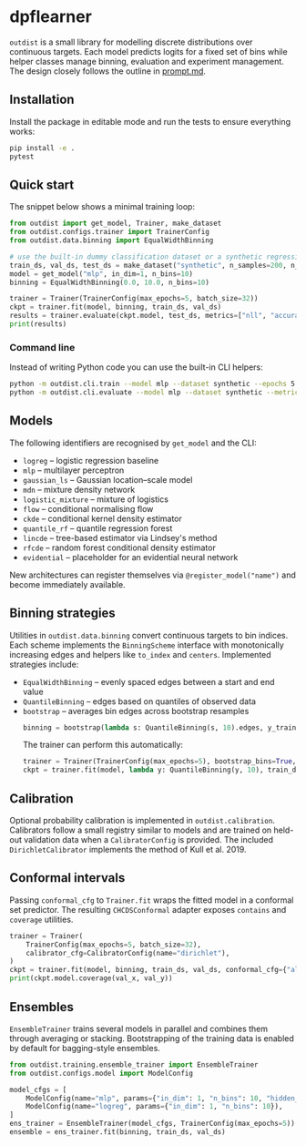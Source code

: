 # dpflearner

`outdist` is a small library for modelling discrete distributions over continuous targets. Each model predicts logits for a fixed set of bins while helper classes manage binning, evaluation and experiment management. The design closely follows the outline in [prompt.md](prompt.md).

## Installation

Install the package in editable mode and run the tests to ensure everything works:

```bash
pip install -e .
pytest
```

## Quick start

The snippet below shows a minimal training loop:

```python
from outdist import get_model, Trainer, make_dataset
from outdist.configs.trainer import TrainerConfig
from outdist.data.binning import EqualWidthBinning

# use the built-in dummy classification dataset or a synthetic regression one
train_ds, val_ds, test_ds = make_dataset("synthetic", n_samples=200, n_features=3)
model = get_model("mlp", in_dim=1, n_bins=10)
binning = EqualWidthBinning(0.0, 10.0, n_bins=10)

trainer = Trainer(TrainerConfig(max_epochs=5, batch_size=32))
ckpt = trainer.fit(model, binning, train_ds, val_ds)
results = trainer.evaluate(ckpt.model, test_ds, metrics=["nll", "accuracy"])
print(results)
```

### Command line

Instead of writing Python code you can use the built-in CLI helpers:

```bash
python -m outdist.cli.train --model mlp --dataset synthetic --epochs 5
python -m outdist.cli.evaluate --model mlp --dataset synthetic --metrics nll accuracy
```

## Models

The following identifiers are recognised by `get_model` and the CLI:

- `logreg` – logistic regression baseline
- `mlp` – multilayer perceptron
- `gaussian_ls` – Gaussian location–scale model
- `mdn` – mixture density network
- `logistic_mixture` – mixture of logistics
- `flow` – conditional normalising flow
- `ckde` – conditional kernel density estimator
- `quantile_rf` – quantile regression forest
- `lincde` – tree-based estimator via Lindsey's method
- `rfcde` – random forest conditional density estimator
- `evidential` – placeholder for an evidential neural network

New architectures can register themselves via `@register_model("name")` and become immediately available.

## Binning strategies

Utilities in `outdist.data.binning` convert continuous targets to bin indices. Each scheme implements the `BinningScheme` interface with monotonically increasing edges and helpers like `to_index` and `centers`.
Implemented strategies include:

- `EqualWidthBinning` – evenly spaced edges between a start and end value
- `QuantileBinning` – edges based on quantiles of observed data
- `bootstrap` – averages bin edges across bootstrap resamples
  ```python
  binning = bootstrap(lambda s: QuantileBinning(s, 10).edges, y_train, n_bootstrap=20)
  ```
  The trainer can perform this automatically:
  ```python
  trainer = Trainer(TrainerConfig(max_epochs=5), bootstrap_bins=True, n_bin_bootstraps=20)
  ckpt = trainer.fit(model, lambda y: QuantileBinning(y, 10), train_ds, val_ds)
  ```

## Calibration

Optional probability calibration is implemented in `outdist.calibration`. Calibrators follow a small registry similar to models and are trained on held-out validation data when a `CalibratorConfig` is provided. The included `DirichletCalibrator` implements the method of Kull et al. 2019.

## Conformal intervals

Passing `conformal_cfg` to `Trainer.fit` wraps the fitted model in a conformal set predictor. The resulting `CHCDSConformal` adapter exposes `contains` and `coverage` utilities.

```python
trainer = Trainer(
    TrainerConfig(max_epochs=5, batch_size=32),
    calibrator_cfg=CalibratorConfig(name="dirichlet"),
)
ckpt = trainer.fit(model, binning, train_ds, val_ds, conformal_cfg={"alpha": 0.1})
print(ckpt.model.coverage(val_x, val_y))
```

## Ensembles

`EnsembleTrainer` trains several models in parallel and combines them through averaging or stacking. Bootstrapping of the training data is enabled by default for bagging-style ensembles.

```python
from outdist.training.ensemble_trainer import EnsembleTrainer
from outdist.configs.model import ModelConfig

model_cfgs = [
    ModelConfig(name="mlp", params={"in_dim": 1, "n_bins": 10, "hidden_dims": [4]}),
    ModelConfig(name="logreg", params={"in_dim": 1, "n_bins": 10}),
]
ens_trainer = EnsembleTrainer(model_cfgs, TrainerConfig(max_epochs=5))
ensemble = ens_trainer.fit(binning, train_ds, val_ds)
```
